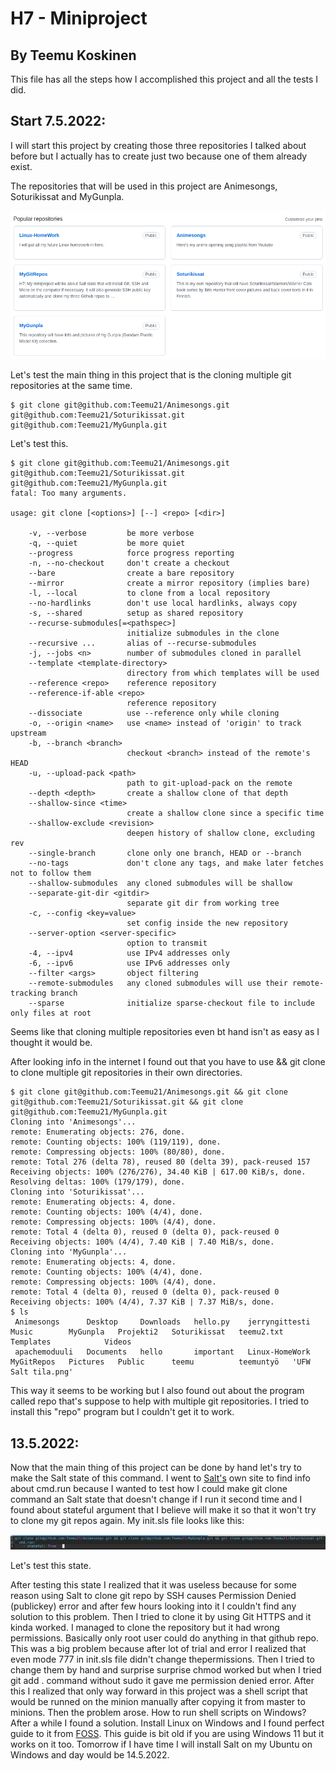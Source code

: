 # H7 - Miniproject 

## By Teemu Koskinen

This file has all the steps how I accomplished this project and all the tests I did.

## Start 7.5.2022:

I will start this project by creating those three repositories I talked about before but I actually has to create just two because one of them already exist. 

The repositories that will be used in this project are Animesongs, Soturikissat and MyGunpla.

![repos](repos.png)

Let's test the main thing in this project that is the cloning multiple git repositories at the same time.

	$ git clone git@github.com:Teemu21/Animesongs.git git@github.com:Teemu21/Soturikissat.git git@github.com:Teemu21/MyGunpla.git
	
Let's test this.

	$ git clone git@github.com:Teemu21/Animesongs.git git@github.com:Teemu21/Soturikissat.git git@github.com:Teemu21/MyGunpla.git
	fatal: Too many arguments.
	
	usage: git clone [<options>] [--] <repo> [<dir>]
	
	    -v, --verbose         be more verbose
	    -q, --quiet           be more quiet
	    --progress            force progress reporting
	    -n, --no-checkout     don't create a checkout
	    --bare                create a bare repository
	    --mirror              create a mirror repository (implies bare)
	    -l, --local           to clone from a local repository
	    --no-hardlinks        don't use local hardlinks, always copy
	    -s, --shared          setup as shared repository
	    --recurse-submodules[=<pathspec>]
	                          initialize submodules in the clone
	    --recursive ...       alias of --recurse-submodules
	    -j, --jobs <n>        number of submodules cloned in parallel
	    --template <template-directory>
	                          directory from which templates will be used
	    --reference <repo>    reference repository
	    --reference-if-able <repo>
	                          reference repository
	    --dissociate          use --reference only while cloning
	    -o, --origin <name>   use <name> instead of 'origin' to track upstream
	    -b, --branch <branch>
	                          checkout <branch> instead of the remote's HEAD
	    -u, --upload-pack <path>
	                          path to git-upload-pack on the remote
	    --depth <depth>       create a shallow clone of that depth
	    --shallow-since <time>
	                          create a shallow clone since a specific time
	    --shallow-exclude <revision>
	                          deepen history of shallow clone, excluding rev
	    --single-branch       clone only one branch, HEAD or --branch
	    --no-tags             don't clone any tags, and make later fetches not to follow them
	    --shallow-submodules  any cloned submodules will be shallow
	    --separate-git-dir <gitdir>
	                          separate git dir from working tree
	    -c, --config <key=value>
	                          set config inside the new repository
	    --server-option <server-specific>
	                          option to transmit
	    -4, --ipv4            use IPv4 addresses only
	    -6, --ipv6            use IPv6 addresses only
	    --filter <args>       object filtering
	    --remote-submodules   any cloned submodules will use their remote-tracking branch
	    --sparse              initialize sparse-checkout file to include only files at root

Seems like that cloning multiple repositories even bt hand isn't as easy as I thought it would be.

After looking info in the internet I found out that you have to use && git clone to clone multiple git repositories in their own directories.

	$ git clone git@github.com:Teemu21/Animesongs.git && git clone git@github.com:Teemu21/Soturikissat.git && git clone git@github.com:Teemu21/MyGunpla.git
	Cloning into 'Animesongs'...
	remote: Enumerating objects: 276, done.
	remote: Counting objects: 100% (119/119), done.
	remote: Compressing objects: 100% (80/80), done.
	remote: Total 276 (delta 78), reused 80 (delta 39), pack-reused 157
	Receiving objects: 100% (276/276), 34.40 KiB | 617.00 KiB/s, done.
	Resolving deltas: 100% (179/179), done.
	Cloning into 'Soturikissat'...
	remote: Enumerating objects: 4, done.
	remote: Counting objects: 100% (4/4), done.
	remote: Compressing objects: 100% (4/4), done.
	remote: Total 4 (delta 0), reused 0 (delta 0), pack-reused 0
	Receiving objects: 100% (4/4), 7.40 KiB | 7.40 MiB/s, done.
	Cloning into 'MyGunpla'...
	remote: Enumerating objects: 4, done.
	remote: Counting objects: 100% (4/4), done.
	remote: Compressing objects: 100% (4/4), done.
	remote: Total 4 (delta 0), reused 0 (delta 0), pack-reused 0
	Receiving objects: 100% (4/4), 7.37 KiB | 7.37 MiB/s, done.
	$ ls
	 Animesongs      Desktop     Downloads   hello.py    jerryngittesti   Music        MyGunpla   Projekti2   Soturikissat   teemu2.txt   Templates            Videos
	 apachemoduuli   Documents   hello       important   Linux-HomeWork   MyGitRepos   Pictures   Public      teemu          teemuntyö   'UFW Salt tila.png'

This way it seems to be working but I also found out about the program called repo that's suppose to help with multiple git repositories. I tried to install this "repo" program but I couldn't get it to work. 

## 13.5.2022:

Now that the main thing of this project can be done by hand let's try to make the Salt state of this command. I went to [Salt's](https://docs.saltproject.io/en/latest/ref/states/all/salt.states.cmd.html) own site to find info about cmd.run because I wanted to test how I could make git clone command an Salt state that doesn't change if I run it second time and I found about stateful argument that I believe will make it so that it won't try to clone my git repos again. My init.sls file looks like this:

![init](init.png) 

Let's test this state.

After testing this state I realized that it was useless because for some reason using Salt to clone git repo by SSH causes Permission Denied (publickey) error and after few hours looking into it I couldn't find any solution to this problem. Then I tried to clone it by using Git HTTPS and it kinda worked. I managed to clone the repository but it had wrong permissions. Basically only root user could do anything in that github repo. This was a big problem because after lot of trial and error I realized that even mode 777 in init.sls file didn't change thepermissions. Then I tried to change them by hand and surprise surprise chmod worked but when I tried git add . command without sudo it gave me permission denied error. After this I realized that only way forward in this project was a shell script that would be runned on the minion manually after copying it from master to minions. Then the problem arose. How to run shell scripts on Windows? After a while I found a solution. Install Linux on Windows and I found perfect guide to it from [FOSS](https://itsfoss.com/install-bash-on-windows/). This guide is bit old if you are using Windows 11 but it works on it too. Tomorrow if I have time I will install Salt on my Ubuntu on Windows and day would be 14.5.2022.  
